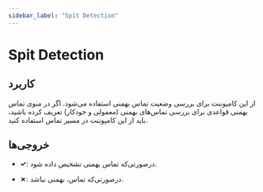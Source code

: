 ```yaml
---
sidebar_label: "Spit Detection"
---
```




# Spit Detection

## کاربرد

از این کامپوننت برای بررسی وضعیت تماس بهمنی استفاده می‌‌شود. اگر در منوی تماس بهمنی قواعدی برای بررسی تماس‌‌های بهمنی (معمولی و خودکار) تعریف کرده باشید، باید از این کامپوننت در مسیر تماس استفاده کنید.


## خروجی‌ها

- **✓**: درصورتی‌‌که تماس بهمنی تشخیص داده شود.

- **✗**: درصورتی‌‌که تماس، بهمنی نباشد.